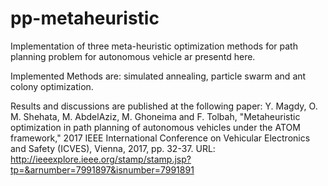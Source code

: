 # pp-metaheuristic

Implementation of three meta-heuristic optimization methods for path planning problem for autonomous vehicle ar presentd here. 

Implemented Methods are: simulated annealing, particle swarm and ant colony optimization. 

Results and discussions are published at the following paper: 
Y. Magdy, O. M. Shehata, M. AbdelAziz, M. Ghoneima and F. Tolbah, "Metaheuristic optimization in path planning of autonomous vehicles under the ATOM framework," 2017 IEEE International Conference on Vehicular Electronics and Safety (ICVES), Vienna, 2017, pp. 32-37.
URL: http://ieeexplore.ieee.org/stamp/stamp.jsp?tp=&arnumber=7991897&isnumber=7991891


